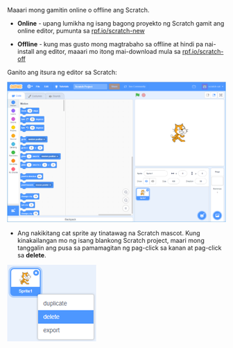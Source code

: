 Maaari mong gamitin online o offline ang Scratch.

+ **Online** - upang lumikha ng isang bagong proyekto ng Scratch gamit ang online editor, pumunta sa <a href="http://rpf.io/scratch-new" target="_blank">rpf.io/scratch-new</a>

+ **Offline** - kung mas gusto mong magtrabaho sa offline at hindi pa nai-install ang editor, maaari mo itong mai-download mula sa <a href="http://rpf.io/scratch-off" target="_blank">rpf.io/scratch-off</a>

Ganito ang itsura ng editor sa Scratch:

![screenshot](images/scratch-editor.png)

+ Ang nakikitang cat sprite ay tinatawag na Scratch mascot. Kung kinakailangan mo ng isang blankong Scratch project, maari mong tanggalin ang pusa sa pamamagitan ng pag-click sa kanan at pag-click sa **delete**.

![screenshot](images/delete.png)